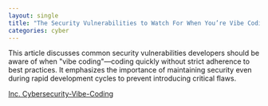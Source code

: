 ```yaml
---
layout: single
title: "The Security Vulnerabilities to Watch For When You’re Vibe Coding"
categories: cyber
---
```


This article discusses common security vulnerabilities developers should be aware of when "vibe coding"—coding quickly without strict adherence to best practices. It emphasizes the importance of maintaining security even during rapid development cycles to prevent introducing critical flaws.

[Inc. Cybersecurity-Vibe-Coding](https://www.inc.com/harry-guinness/the-security-vulnerabilities-to-watch-for-when-youre-vibe-coding/91226483)